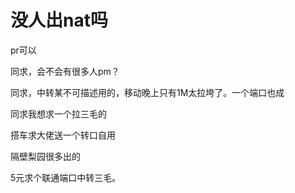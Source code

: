 # 没人出nat吗


pr可以

同求，会不会有很多人pm？<img src="static/image/smiley/default/smile.gif" smilieid="1" border="0" alt="" /><img src="static/image/smiley/default/smile.gif" smilieid="1" border="0" alt="" />

同求，中转某不可描述用的，移动晚上只有1M太拉垮了。一个端口也成

同求我想求一个拉三毛的<img id="aimg_V92vV" onclick="zoom(this, this.src, 0, 0, 0)" class="zoom" src="https://cdn.jsdelivr.net/gh/hishis/forum-master/public/images/patch.gif" onmouseover="img_onmouseoverfunc(this)" onload="thumbImg(this)" border="0" alt="" />

搭车求大佬送一个转口自用<img src="static/image/smiley/default/lol.gif" smilieid="12" border="0" alt="" />

隔壁梨园很多出的

5元求个联通端口中转三毛。
